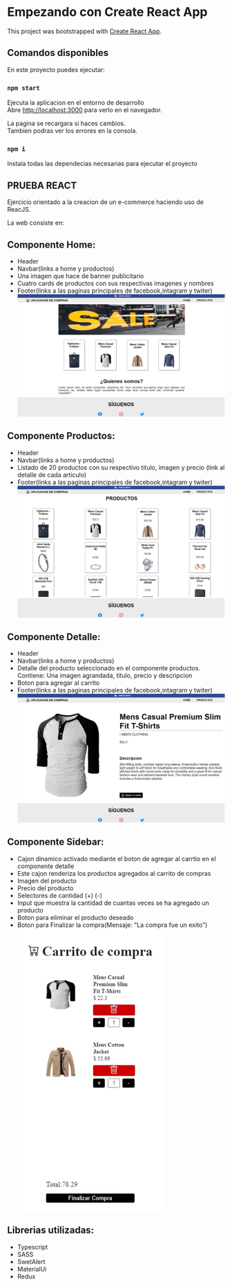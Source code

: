 # Empezando con Create React App

This project was bootstrapped with [Create React App](https://github.com/facebook/create-react-app).

## Comandos disponibles

En este proyecto puedes ejecutar:

### `npm start`

Ejecuta la aplicacion en el entorno de desarrollo\
Abre [http://localhost:3000](http://localhost:3000) para verlo en el navegador.

La pagina se recargara si haces cambios.\
Tambien podras ver los errores en la consola.

### `npm i`

Instala todas las dependecias necesarias para ejecutar el proyecto

## PRUEBA REACT

Ejercicio orientado a la creacion de un e-commerce haciendo uso de ReacJS.

La web consiste en:

## Componente Home:

- Header
- Navbar(links a home y productos)
- Una imagen que hace de banner publicitario
- Cuatro cards de productos con sus respectivas imagenes y nombres
- Footer(links a las paginas principales de facebook,intagram y twiter)
  <img src='./src/assets/navbar.jpg'>
  <img src='./src/assets/Home.jpg'>
  <img src='./src/assets/footer.jpg'>

## Componente Productos:

- Header
- Navbar(links a home y productos)
- Listado de 20 productos con su respectivo titulo, imagen y precio (link al detalle de cada articulo)
- Footer(links a las paginas principales de facebook,intagram y twiter)
  <img src='./src/assets/navbar.jpg'>
  <img src='./src/assets/productos.jpg'>
  <img src='./src/assets/footer.jpg'>

## Componente Detalle:

- Header
- Navbar(links a home y productos)
- Detalle del producto seleccionado en el componente productos. Contiene: Una imagen agrandada, titulo, precio y descripcion
- Boton para agregar al carrito
- Footer(links a las paginas principales de facebook,intagram y twiter)
  <img src='./src/assets/navbar.jpg'>
  <img src='./src/assets/Detalle.jpg'>
  <img src='./src/assets/footer.jpg'>

## Componente Sidebar:

- Cajon dinamico activado mediante el boton de agregar al carrtio en el componente detalle
- Este cajon renderiza los productos agregados al carrito de compras
- Imagen del producto
- Precio del producto
- Selectores de cantidad (+) (-)
- Input que muestra la cantidad de cuantas veces se ha agregado un producto
- Boton para eliminar el producto deseado
- Boton para Finalizar la compra(Mensaje: "La compra fue un exito")
  <img src='./src/assets/sidebar.jpg'>

## Librerias utilizadas:

- Typescript
- SASS
- SwetAlert
- MaterialUi
- Redux
